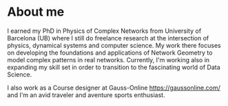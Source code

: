 # About me

I earned my PhD in Physics of Complex Networks from University of Barcelona (UB) where I still do freelance research at the intersection of physics, dynamical systems and computer science. My work there focuses on developing the foundations and applications of Network Geometry to model complex patterns in real networks. Currently, I'm working also in expanding my skill set in order to transition to the fascinating world of Data Science. 

I also work as a Course designer at Gauss-Online https://gaussonline.com/ and I'm an avid traveler and aventure sports enthusiast.

